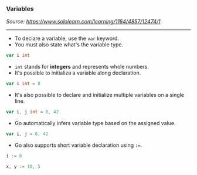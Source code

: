 ### Variables
*Source: https://www.sololearn.com/learning/1164/4857/12474/1*

---
- To declare a variable, use the `var` keyword.
- You must also state what's the variable type.
```go
var i int
```

- `int` stands for **integers** and represents whole numbers.
- It's possible to initializa a variable along declaration.
```go
var i int = 8
```

- It's also possible to declare and initialize multiple variables on a single line.
```go
var i, j int = 8, 42
```

- Go automatically infers variable type based on the assigned value.
```go
var i, j = 8, 42
```

- Go also supports short variable declaration using `:=`.
```go
i := 8
```

```go
x, y := 10, 5
```